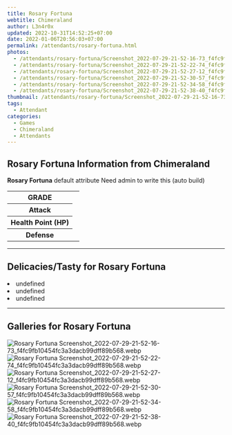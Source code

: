 ```yaml
---
title: Rosary Fortuna
webtitle: Chimeraland
author: L3n4r0x
updated: 2022-10-31T14:52:25+07:00
date: 2022-01-06T20:56:03+07:00
permalink: /attendants/rosary-fortuna.html
photos:
  - /attendants/rosary-fortuna/Screenshot_2022-07-29-21-52-16-73_f4fc9fb10454fc3a3dacb99dff89b568.webp
  - /attendants/rosary-fortuna/Screenshot_2022-07-29-21-52-22-74_f4fc9fb10454fc3a3dacb99dff89b568.webp
  - /attendants/rosary-fortuna/Screenshot_2022-07-29-21-52-27-12_f4fc9fb10454fc3a3dacb99dff89b568.webp
  - /attendants/rosary-fortuna/Screenshot_2022-07-29-21-52-30-57_f4fc9fb10454fc3a3dacb99dff89b568.webp
  - /attendants/rosary-fortuna/Screenshot_2022-07-29-21-52-34-58_f4fc9fb10454fc3a3dacb99dff89b568.webp
  - /attendants/rosary-fortuna/Screenshot_2022-07-29-21-52-38-40_f4fc9fb10454fc3a3dacb99dff89b568.webp
thumbnail: /attendants/rosary-fortuna/Screenshot_2022-07-29-21-52-16-73_f4fc9fb10454fc3a3dacb99dff89b568.webp
tags:
  - Attendant
categories:
  - Games
  - Chimeraland
  - Attendants
---
```


<section id="bootstrap-wrapper"><link rel="stylesheet" href="https://cdn.statically.io/gh/dimaslanjaka/Web-Manajemen/40ac3225/css/bootstrap-4.5-wrapper.css"/><h1>Rosary Fortuna Information from Chimeraland</h1><p><b>Rosary Fortuna</b> default attribute Need admin to write this (auto build)<table><tr><th>GRADE</th><td></td></tr><tr><th>Attack</th><td></td></tr><tr><th>Health Point (HP)</th><td></td></tr><tr><th>Defense</th><td></td></tr></table></p><hr/><h2>Delicacies/Tasty for Rosary Fortuna</h2><li class="d-flex justify-content-between">undefined </li><li class="d-flex justify-content-between">undefined </li><li class="d-flex justify-content-between">undefined </li><hr/><div id="gallery"><h2>Galleries for Rosary Fortuna</h2><div class="row"><div class="col-lg-6 col-12"><img src="/chimeraland/attendants/rosary-fortuna/Screenshot_2022-07-29-21-52-16-73_f4fc9fb10454fc3a3dacb99dff89b568.webp" alt="Rosary Fortuna Screenshot_2022-07-29-21-52-16-73_f4fc9fb10454fc3a3dacb99dff89b568.webp"/></div><div class="col-lg-6 col-12"><img src="/chimeraland/attendants/rosary-fortuna/Screenshot_2022-07-29-21-52-22-74_f4fc9fb10454fc3a3dacb99dff89b568.webp" alt="Rosary Fortuna Screenshot_2022-07-29-21-52-22-74_f4fc9fb10454fc3a3dacb99dff89b568.webp"/></div><div class="col-lg-6 col-12"><img src="/chimeraland/attendants/rosary-fortuna/Screenshot_2022-07-29-21-52-27-12_f4fc9fb10454fc3a3dacb99dff89b568.webp" alt="Rosary Fortuna Screenshot_2022-07-29-21-52-27-12_f4fc9fb10454fc3a3dacb99dff89b568.webp"/></div><div class="col-lg-6 col-12"><img src="/chimeraland/attendants/rosary-fortuna/Screenshot_2022-07-29-21-52-30-57_f4fc9fb10454fc3a3dacb99dff89b568.webp" alt="Rosary Fortuna Screenshot_2022-07-29-21-52-30-57_f4fc9fb10454fc3a3dacb99dff89b568.webp"/></div><div class="col-lg-6 col-12"><img src="/chimeraland/attendants/rosary-fortuna/Screenshot_2022-07-29-21-52-34-58_f4fc9fb10454fc3a3dacb99dff89b568.webp" alt="Rosary Fortuna Screenshot_2022-07-29-21-52-34-58_f4fc9fb10454fc3a3dacb99dff89b568.webp"/></div><div class="col-lg-6 col-12"><img src="/chimeraland/attendants/rosary-fortuna/Screenshot_2022-07-29-21-52-38-40_f4fc9fb10454fc3a3dacb99dff89b568.webp" alt="Rosary Fortuna Screenshot_2022-07-29-21-52-38-40_f4fc9fb10454fc3a3dacb99dff89b568.webp"/></div></div></div></section>